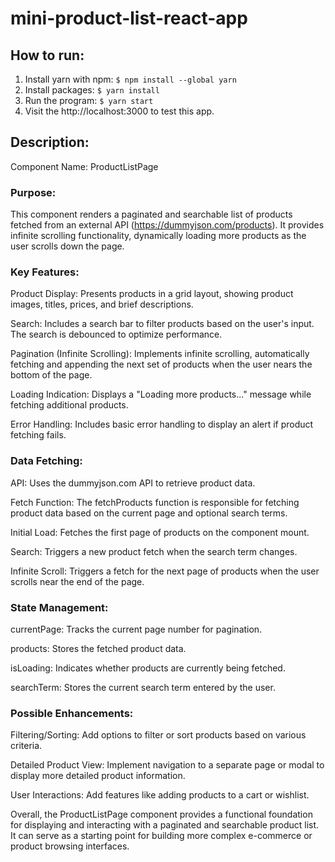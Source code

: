 # mini-product-list-react-app

## How to run:
1. Install yarn with npm:
  `$ npm install --global yarn`
2. Install packages:
  `$ yarn install`
3. Run the program:
  `$ yarn start`
4. Visit the http://localhost:3000 to test this app.

## Description:
Component Name: ProductListPage

### Purpose:
This component renders a paginated and searchable list of products fetched from an external API (https://dummyjson.com/products). It provides infinite scrolling functionality, dynamically loading more products as the user scrolls down the page.

### Key Features:
Product Display: Presents products in a grid layout, showing product images, titles, prices, and brief descriptions.

Search: Includes a search bar to filter products based on the user's input. The search is debounced to optimize performance.

Pagination (Infinite Scrolling): Implements infinite scrolling, automatically fetching and appending the next set of products when the user nears the bottom of the page.

Loading Indication: Displays a "Loading more products..." message while fetching additional products.

Error Handling: Includes basic error handling to display an alert if product fetching fails.

### Data Fetching:
API: Uses the dummyjson.com API to retrieve product data.

Fetch Function: The fetchProducts function is responsible for fetching product data based on the current page and optional search terms.

Initial Load: Fetches the first page of products on the component mount.

Search: Triggers a new product fetch when the search term changes.

Infinite Scroll: Triggers a fetch for the next page of products when the user scrolls near the end of the page.

### State Management:
currentPage: Tracks the current page number for pagination.

products: Stores the fetched product data.

isLoading: Indicates whether products are currently being fetched.

searchTerm: Stores the current search term entered by the user.

### Possible Enhancements:
Filtering/Sorting: Add options to filter or sort products based on various criteria.

Detailed Product View: Implement navigation to a separate page or modal to display more detailed product information.

User Interactions: Add features like adding products to a cart or wishlist.

Overall, the ProductListPage component provides a functional foundation for displaying and interacting with a paginated and searchable product list. It can serve as a starting point for building more complex e-commerce or product browsing interfaces.
